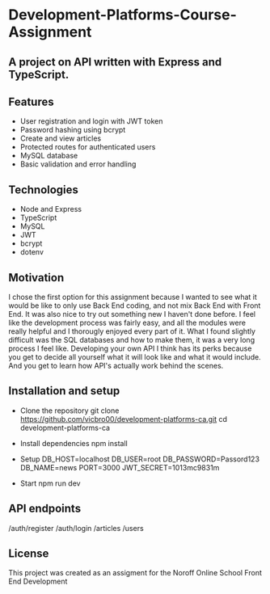 # Development-Platforms-Course-Assignment

## A project on API written with Express and TypeScript.

## Features
- User registration and login with JWT token
- Password hashing using bcrypt
- Create and view articles
- Protected routes for authenticated users
- MySQL database
- Basic validation and error handling

## Technologies
- Node and Express
- TypeScript
- MySQL
- JWT
- bcrypt
- dotenv

## Motivation
I chose the first option for this assignment because I wanted to see what it would be like to only use Back End coding, and not mix Back End with Front End. It was also nice to try out something new I haven't done before.
I feel like the development process was fairly easy, and all the modules were really helpful and I thorougly enjoyed every part of it.
What I found slightly difficult was the SQL databases and how to make them, it was a very long process I feel like.
Developing your own API I think has its perks because you get to decide all yourself what it will look like and what it would include. And you get to learn how API's actually work behind the scenes.

## Installation and setup
- Clone the repository
git clone https://github.com/vicbro00/development-platforms-ca.git
cd development-platforms-ca

- Install dependencies
npm install

- Setup
DB_HOST=localhost
DB_USER=root
DB_PASSWORD=Passord123
DB_NAME=news
PORT=3000
JWT_SECRET=1013mc9831m

- Start
npm run dev

## API endpoints
/auth/register
/auth/login
/articles
/users

## License
This project was created as an assigment for the Noroff Online School Front End Development